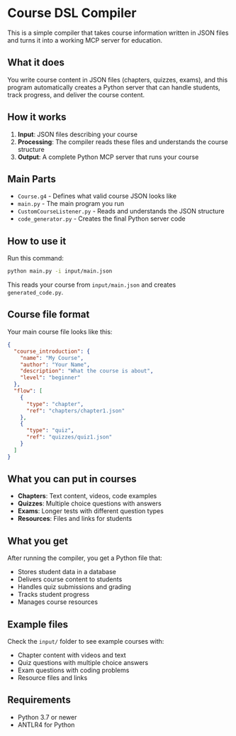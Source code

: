 # Course DSL Compiler

This is a simple compiler that takes course information written in JSON files and turns it into a working MCP server for education.

## What it does

You write course content in JSON files (chapters, quizzes, exams), and this program automatically creates a Python server that can handle students, track progress, and deliver the course content.

## How it works

1. **Input**: JSON files describing your course
2. **Processing**: The compiler reads these files and understands the course structure
3. **Output**: A complete Python MCP server that runs your course

## Main Parts

- `Course.g4` - Defines what valid course JSON looks like
- `main.py` - The main program you run
- `CustomCourseListener.py` - Reads and understands the JSON structure
- `code_generator.py` - Creates the final Python server code

## How to use it

Run this command:
```bash
python main.py -i input/main.json
```

This reads your course from `input/main.json` and creates `generated_code.py`.

## Course file format

Your main course file looks like this:

```json
{
  "course_introduction": {
    "name": "My Course",
    "author": "Your Name", 
    "description": "What the course is about",
    "level": "beginner"
  },
  "flow": [
    {
      "type": "chapter",
      "ref": "chapters/chapter1.json"
    },
    {
      "type": "quiz",
      "ref": "quizzes/quiz1.json"
    }
  ]
}
```

## What you can put in courses

- **Chapters**: Text content, videos, code examples
- **Quizzes**: Multiple choice questions with answers
- **Exams**: Longer tests with different question types
- **Resources**: Files and links for students

## What you get

After running the compiler, you get a Python file that:
- Stores student data in a database
- Delivers course content to students
- Handles quiz submissions and grading
- Tracks student progress
- Manages course resources

## Example files

Check the `input/` folder to see example courses with:
- Chapter content with videos and text
- Quiz questions with multiple choice answers
- Exam questions with coding problems
- Resource files and links

## Requirements

- Python 3.7 or newer
- ANTLR4 for Python
